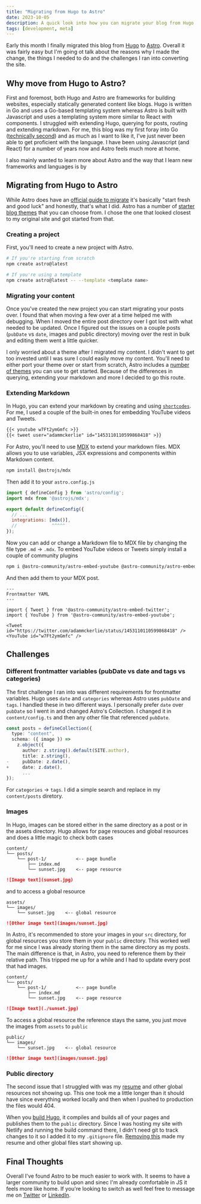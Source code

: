 ```yaml
---
title: "Migrating from Hugo to Astro"
date: 2023-10-05
description: A quick look into how you can migrate your blog from Hugo to Astro, extend your markdown content and fix any issues that come up during migration.
tags: [development, meta]
---
```


Early this month I finally migrated this blog from [Hugo](https://gohugo.io/) to [Astro](https://astro.build/). Overall it was fairly easy but I'm going ot talk about the reasons why I made the change, the things I needed to do and the challenges I ran into converting the site.

## Why move from Hugo to Astro?
First and foremost, both Hugo and Astro are frameworks for building websites, especially statically generated content like blogs. Hugo is written in Go and uses a Go-based templating system whereas Astro is built with Javascript and uses a templating system more similar to React with components. I struggled with extending Hugo, querying for posts, routing and extending markdown. For me, this blog was my first foray into Go ([technically second](https://github.com/openflagr/flagr/pulls?q=is%3Apr+author%3Asilent1mezzo+is%3Aclosed)) and as much as I want to like it, I've just never been able to get proficient with the language. I have been using Javascript (and React) for a number of years now and Astro feels much more at home. 

I also mainly wanted to learn more about Astro and the way that I learn new frameworks and languages is by 

## Migrating from Hugo to Astro
While Astro does have an [official guide to migrate](https://docs.astro.build/en/guides/migrate-to-astro/from-hugo/) it's basically "start fresh and good luck" and honestly, that's what I did. Astro has a number of [starter blog themes](https://astro.build/themes/?search=&categories%5B%5D=blog) that you can choose from. I chose the one that looked closest to my original site and got started from that.

### Creating a project
First, you'll need to create a new project with Astro.

```zsh
# If you're starting from scratch
npm create astro@latest

# If you're using a template
npm create astro@latest -- --template <template name>
```

### Migrating your content
Once you've created the new project you can start migrating your posts over. I found that when moving a few over at a time helped me with debugging. When I moved the entire post directory over I got lost with what needed to be updated. Once I figured out the issues on a couple posts (`pubDate` vs `date`, images and public directory) moving over the rest in bulk and editing them went a little quicker.

I only worried about a theme after I migrated my content. I didn't want to get too invested until I was sure I could easily move my content. You'll need to either port your theme over or start from scratch, Astro includes a [number of themes](https://astro.build/themes/) you can use to get started. Because of the differences in querying, extending your markdown and more I decided to go this route.

### Extending Markdown
In Hugo, you can extend your markdown by creating and using [`shortcodes`](https://gohugo.io/content-management/shortcodes/). For me, I used a couple of the built-in ones for embedding YouTube videos and Tweets.

```md
{{< youtube w7Ft2ymGmfc >}}
{{< tweet user="adammckerlie" id="1453110110599868418" >}}
```

For Astro, you'll need to use [MDX](https://docs.astro.build/en/guides/integrations-guide/mdx/) to extend your markdown files. MDX allows you to use variables, JSX expressions and components within Markdown content.

```zsh
npm install @astrojs/mdx
```

Then add it to your `astro.config.js`

```js
import { defineConfig } from 'astro/config';
import mdx from '@astrojs/mdx';

export default defineConfig({
  // ...
  integrations: [mdx()],
  //             ^^^^^
});
```

Now you can add or change a Markdown file to MDX file by changing the file type `.md` -> `.mdx`. To embed YouTube videos or Tweets simply install a couple of community plugins

```zsh
npm i @astro-community/astro-embed-youtube @astro-community/astro-embed-twitter
```

And then add them to your MDX post.

```mdx
---
Frontmatter YAML
---

import { Tweet } from '@astro-community/astro-embed-twitter';
import { YouTube } from '@astro-community/astro-embed-youtube';

<Tweet id="https://twitter.com/adammckerlie/status/1453110110599868418" />
<YouTube id="w7Ft2ymGmfc" />
```

## Challenges

### Different frontmatter variables (pubDate vs date and tags vs categories)
The first challenge I ran into was different requirements for frontmatter variables. Hugo uses `date` and `categories` whereas Astro uses `pubDate` and `tags`. I handled these in two different ways. I personally prefer `date` over `pubDate` so I went in and changed Astro's Collection. I changed it in `content/config.ts` and then any other file that referenced `pubDate`.

```ts
const posts = defineCollection({
  type: "content",
  schema: ({ image }) =>
    z.object({
      author: z.string().default(SITE.author),
      title: z.string(),
-     pubDate: z.date(),
+     date: z.date(),
      ...
});
```

For `categories` -> `tags`. I did a simple search and replace in my `content/posts` diretory. 

### Images
In Hugo, images can be stored either in the same directory as a post or in the assets directory. Hugo allows for page resouces and global resources and does a little magic to check both cases

```
content/
└── posts/
    └── post-1/           <-- page bundle
        ├── index.md
        └── sunset.jpg    <-- page resource

```
```md
![Image text](sunset.jpg)
```

and to access a global resource
```
assets/
└── images/
    └── sunset.jpg    <-- global resource
```
```md
![Other image text](images/sunset.jpg)
```

In Astro, it's recommended to store your images in your `src` directory, for global resources you store them in your `public` directory. This worked well for me since I was already storing them in the same directory as my posts. The main difference is that, in Astro, you need to reference them by their relative path. This tripped me up for a while and I had to update every post that had images.

```
content/
└── posts/
    └── post-1/           <-- page bundle
        ├── index.md
        └── sunset.jpg    <-- page resource

```
```md
![Image text](./sunset.jpg)
```

To access a global resource the reference stays the same, you just move the images from `assets` to `public`
```
public/
└── images/
    └── sunset.jpg    <-- global resource
```
```md
![Other image text](images/sunset.jpg)
```

### Public directory
The second issue that I struggled with was my [resume](/resume.pdf) and other global resources not showing up. This one took me a little longer than it should have since everything worked locally and then when I pushed to production the files would 404. 

When you [build Hugo](https://gohugo.io/getting-started/usage/#build-your-site), it compiles and builds all of your pages and publishes them to the `public` directory. Since I was hosting my site with Netlify and running the build command there, I didn't need git to track changes to it so I added it to my `.gitignore` file. [Removing this](https://github.com/silent1mezzo/mckerlie.com/commit/c2e68c21bb6ae1563473a3e84fc5cd6449c75ee2) made my resume and other global files start showing up.

## Final Thoughts
Overall I've found Astro to be much easier to work with. It seems to have a larger community to build upon and sinec I'm already comfortable in JS it feels more like home. If you're looking to switch as well feel free to message me on [Twitter](https://twitter.com/adammckerlie) or [LinkedIn](https://www.linkedin.com/in/adammckerlie/).